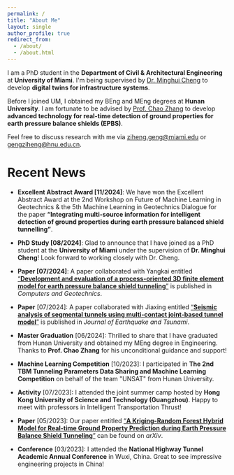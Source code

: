 ```yaml
---
permalink: /
title: "About Me"
layout: single
author_profile: true
redirect_from: 
  - /about/
  - /about.html
---
```


I am a PhD student in the **Department of Civil & Architectural Engineering** at **University of Miami**. I'm being supervised by [Dr. Minghui Cheng](https://fsminghuic.wixsite.com/minghuicheng) to develop **digital twins for infrastructure systems**.

Before I joined UM, I obtained my BEng and MEng degrees at **Hunan University**. I am fortunate to be advised by [Prof. Chao Zhang](https://chaozhanghnu.github.io/) to develop **advanced technology for real-time detection of ground properties for earth pressure balance shields (EPBS)**.

Feel free to discuss research with me via [ziheng.geng@miami.edu](mailto:ziheng.geng@miami.edu) or [gengziheng@hnu.edu.cn](mailto:gengziheng@hnu.edu.cn).

# Recent News

- **Excellent Abstract Award [11/2024]**: We have won the Excellent Abstract Award at the 2nd Workshop on Future of Machine Learning in Geotechnics & the 5th Machine Learning in Geotechnics Dialogue for the paper **“Integrating multi-source information for intelligent detection of ground properties during earth pressure balanced shield tunnelling”**.

- **PhD Study [08/2024]**: Glad to announce that I have joined as a PhD student at the **University of Miami** under the supervision of **Dr. Minghui Cheng**! Look forward to working closely with Dr. Cheng.

- **Paper [07/2024]**: A paper collaborated with Yangkai entitled [“**Development and evaluation of a process-oriented 3D finite element model for earth pressure balance shield tunneling**”](https://www.sciencedirect.com/science/article/pii/S0266352X24002830) is published in *Computers and Geotechnics*.

- **Paper** [07/2024]: A paper collaborated with Jiaxing entitled [“**Seismic analysis of segmental tunnels using multi-contact joint-based tunnel model**”](https://www.worldscientific.com/doi/full/10.1142/S1793431124500209) is published in *Journal of Earthquake and Tsunami*.

- **Master Graduation** [06/2024]: Thrilled to share that I have graduated from Hunan University and obtained my MEng degree in Engineering. Thanks to **Prof. Chao Zhang** for his unconditional guidance and support!

- **Machine Learning Competition** [10/2023]: I participated in **The 2nd TBM Tunneling Parameters Data Sharing and Machine Learning Competition** on behalf of the team "UNSAT" from Hunan University.

- **Activity** [07/2023]: I attended the joint summer camp hosted by **Hong Kong University of Science and Technology (Guangzhou)**. Happy to meet with professors in Intelligent Transportation Thrust!

- **Paper** [05/2023]: Our paper entitled [“**A Kriging-Random Forest Hybrid Model for Real-time Ground Property Prediction during Earth Pressure Balance Shield Tunneling**”](https://arxiv.org/abs/2305.05128) can be found on *arXiv*.

- **Conference** [03/2023]: I attended the **National Highway Tunnel Academic Annual Conference** in Wuxi, China. Great to see impressive engineering projects in China!

